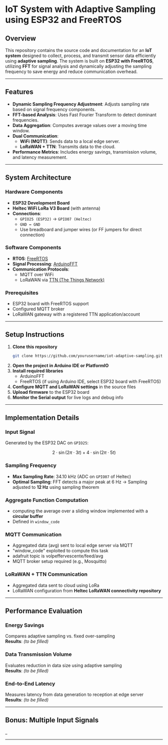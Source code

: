 # IoT System with Adaptive Sampling using ESP32 and FreeRTOS

## Overview
This repository contains the source code and documentation for an **IoT system** designed to collect, process, and transmit sensor data efficiently using **adaptive sampling**. The system is built on **ESP32 with FreeRTOS**, utilizing **FFT** for signal analysis and dynamically adjusting the sampling frequency to save energy and reduce communication overhead.

---

## Features
- **Dynamic Sampling Frequency Adjustment**: Adjusts sampling rate based on signal frequency components.
- **FFT-based Analysis**: Uses Fast Fourier Transform to detect dominant frequencies.
- **Data Aggregation**: Computes average values over a moving time window.
- **Dual Communication**:
  - **WiFi (MQTT)**: Sends data to a local edge server.
  - **LoRaWAN + TTN**: Transmits data to the cloud.
- **Performance Metrics**: Includes energy savings, transmission volume, and latency measurement.

---

## System Architecture

### Hardware Components
- **ESP32 Development Board**
- **Heltec WiFi LoRa V3 Board** (with antenna)
- **Connections**:
  - `GPIO25 (ESP32)` → `GPIO07 (Heltec)`
  - `GND ↔ GND`
  - Use breadboard and jumper wires (or FF jumpers for direct connection)

### Software Components
- **RTOS**: [FreeRTOS](https://www.freertos.org/)
- **Signal Processing**: [ArduinoFFT](https://github.com/kosme/arduinoFFT)
- **Communication Protocols**:
  - MQTT over WiFi
  - LoRaWAN via [TTN (The Things Network)](https://www.thethingsnetwork.org/)

### Prerequisites
- ESP32 board with FreeRTOS support
- Configured MQTT broker
- LoRaWAN gateway with a registered TTN application/account

---

## Setup Instructions
1. **Clone this repository**
   ```bash
   git clone https://github.com/yourusername/iot-adaptive-sampling.git
   ```
2. **Open the project in Arduino IDE or PlatformIO**
3. **Install required libraries**
   - ArduinoFFT
   - FreeRTOS (if using Arduino IDE, select ESP32 board with FreeRTOS)
4. **Configure MQTT and LoRaWAN settings** in the source files
5. **Upload firmware** to the ESP32 board
6. **Monitor the Serial output** for live logs and debug info

---

## Implementation Details

### Input Signal
Generated by the ESP32 DAC on `GPIO25`:
```math
2 \cdot \sin(2\pi \cdot 3t) + 4 \cdot \sin(2\pi \cdot 5t)
```
### Sampling Frequency
- **Max Sampling Rate**: 34.10 kHz (ADC on `GPIO07` of Heltec)
- **Optimal Sampling**: FFT detects a major peak at 6 Hz → Sampling adjusted to **12 Hz** using sampling theorem

### Aggregate Function Computation
- computing the average over a sliding window implemented with a **circular buffer**
- Defined in `window_code`

### MQTT Communication
- Aggregated data (avg) sent to local edge server via MQTT
- "window_code" exploited to compute this task
- adafruit topic is volpeffervescente/feed/avg 
- MQTT broker setup required (e.g., Mosquitto)

### LoRaWAN + TTN Communication
- Aggregated data sent to cloud using LoRa
- LoRaWAN configuration from **Heltec LoRaWAN connectivity repository**

---

## Performance Evaluation

### Energy Savings
Compares adaptive sampling vs. fixed over-sampling  
**Results**: _(to be filled)_

### Data Transmission Volume
Evaluates reduction in data size using adaptive sampling  
**Results**: _(to be filled)_

### End-to-End Latency
Measures latency from data generation to reception at edge server  
**Results**: _(to be filled)_

---

## Bonus: Multiple Input Signals
_

---
